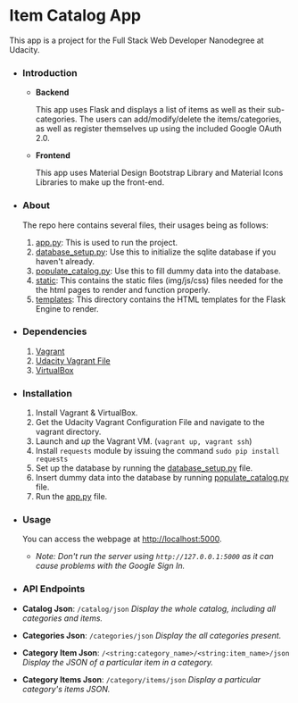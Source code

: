 # Item Catalog App

This app is a project for the Full Stack Web Developer Nanodegree at Udacity.

* ### Introduction

    *  **Backend**

       This app uses Flask and displays a list of items as well as their sub-categories. The users can add/modify/delete the items/categories, as well as register themselves up using the included Google OAuth 2.0.

    *  **Frontend**

       This app uses Material Design Bootstrap Library and Material Icons Libraries to make up the front-end.

* ### About

   The repo here contains several files, their usages being as follows:

    1. [app.py](app.py): This is used to run the project.
    2. [database_setup.py](database_setup.py): Use this to initialize the sqlite database if you haven't already.
    3. [populate_catalog.py](populate_catalog.py): Use this to fill dummy data into the database.
    4. [static](static): This contains the static files (img/js/css) files needed for the the html pages to render and function properly.
    5. [templates](templates): This directory contains the HTML templates for the Flask Engine to render.

* ### Dependencies

    1. [Vagrant](https://www.vagrantup.com/ "Vagrant")
    2. [Udacity Vagrant File](https://github.com/udacity/fullstack-nanodegree-vm "Udacity's Vagrant Configuration File")
    3. [VirtualBox](https://www.virtualbox.org/wiki/Downloads)

* ### Installation

    1. Install Vagrant & VirtualBox.
    2. Get the Udacity Vagrant Configuration File and navigate to the vagrant directory.
    3. Launch and _up_ the Vagrant VM. (`vagrant up, vagrant ssh`)
    4. Install `requests` module by issuing the command `sudo pip install requests`
    5. Set up the database by running the [database_setup.py](database_setup.py) file.
    6. Insert dummy data into the database by running [populate_catalog.py](populate_catalog.py) file.
    7. Run the [app.py](app.py) file.

* ### Usage

    You can access the webpage at [http://localhost:5000](http://localhost:5000 "Localhost at port 5000").
   - _Note: Don't run the server using `http://127.0.0.1:5000` as it can cause problems with the Google Sign In._

* ### API Endpoints
* **Catalog Json**: `/catalog/json` _Display the whole catalog, including all categories and items._
* **Categories Json**: `/categories/json` _Display the all categories present._
* **Category Item Json**: `/<string:category_name>/<string:item_name>/json` _Display the JSON of a particular item in a category._
* **Category Items Json**: `/category/items/json` _Display a particular category's items JSON._ 